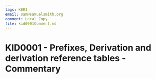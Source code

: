 ```yaml
---
tags: KERI
email: sam@samuelsmith.org
comment: Local Copy
file: kid0001Comment.md
---
```



# KID0001 - Prefixes, Derivation and derivation reference tables - Commentary





